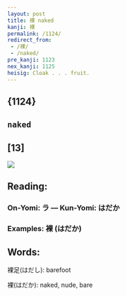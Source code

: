 ```yaml
---
layout: post
title: 裸 naked
kanji: 裸
permalink: /1124/
redirect_from:
 - /裸/
 - /naked/
pre_kanji: 1123
nex_kanji: 1125
heisig: Cloak . . . fruit.
---
```


## {1124}

## `naked`

## [13]

<div class="stroke"><img src="E8A3B8.png" /></div>

## Reading:

### On-Yomi: ラ &mdash; Kun-Yomi: はだか

### Examples: 裸 (はだか)

## Words:

裸足(はだし): barefoot

裸(はだか): naked, nude, bare
